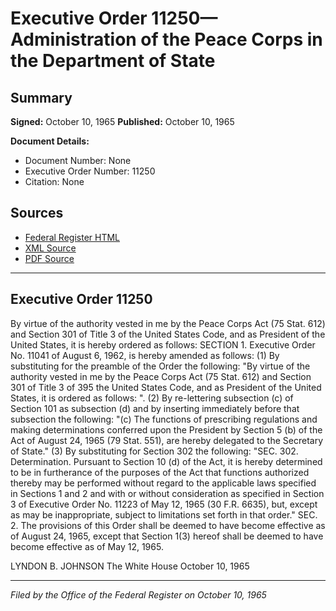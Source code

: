 # Executive Order 11250—Administration of the Peace Corps in the Department of State

## Summary

**Signed:** October 10, 1965
**Published:** October 10, 1965

**Document Details:**
- Document Number: None
- Executive Order Number: 11250
- Citation: None

## Sources
- [Federal Register HTML](https://www.presidency.ucsb.edu/documents/executive-order-11250-administration-the-peace-corps-the-department-state)
- [XML Source](None)
- [PDF Source](None)

---

## Executive Order 11250

By virtue of the authority vested in me by the Peace Corps Act (75 Stat. 612) and Section 301 of Title 3 of the United States Code, and as President of the United States, it is hereby ordered as follows:
SECTION 1. Executive Order No. 11041 of August 6, 1962, is hereby amended as follows:
    (1) By substituting for the preamble of the Order the following:
"By virtue of the authority vested in me by the Peace Corps Act (75 Stat. 612) and Section 301 of Title 3 of 395 the United States Code, and as President of the United States, it is ordered as follows: ".
    (2) By re-lettering subsection (c) of Section 101 as subsection (d) and by inserting immediately before that subsection the following:
"(c) The functions of prescribing regulations and making determinations conferred upon the President by Section 5 (b) of the Act of August 24, 1965 (79 Stat. 551), are hereby delegated to the Secretary of State."
    (3) By substituting for Section 302 the following:
"SEC. 302. Determination. Pursuant to Section 10 (d) of the Act, it is hereby determined to be in furtherance of the purposes of the Act that functions authorized thereby may be performed without regard to the applicable laws specified in Sections 1 and 2 and with or without consideration as specified in Section 3 of Executive Order No. 11223 of May 12, 1965 (30 F.R. 6635), but, except as may be inappropriate, subject to limitations set forth in that order."
SEC. 2. The provisions of this Order shall be deemed to have become effective as of August 24, 1965, except that Section 1(3) hereof shall be deemed to have become effective as of May 12, 1965.

LYNDON B. JOHNSON
The White House
October 10, 1965

---

*Filed by the Office of the Federal Register on October 10, 1965*
